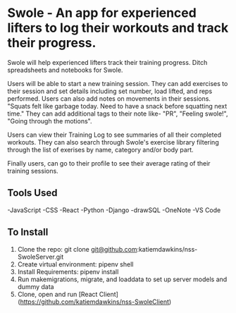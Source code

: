 # Swole - An app for experienced lifters to log their workouts and track their progress.
Swole will help experienced lifters track their training progress. Ditch spreadsheets and notebooks for Swole. 

Users will be able to start a new training session. They can add exercises to their session and set details including set number, load lifted, and reps performed. Users can also add notes on movements in their sessions. "Squats felt like garbage today. Need to have a snack before squatting next time." They can add additional tags to their note like- "PR", "Feeling swole!", "Going through the motions". 

Users can view their Training Log to see summaries of all their completed workouts. They can also search through Swole's exercise library filtering through the list of exerises by name, category and/or body part.

Finally users, can go to their profile to see their average rating of their training sessions.


## Tools Used
-JavaScript -CSS -React -Python -Django -drawSQL -OneNote -VS Code

## To Install 
1. Clone the repo: git clone git@github.com:katiemdawkins/nss-SwoleServer.git
2. Create virtual environment: pipenv shell
3. Install Requirements: pipenv install
4. Run makemigrations, migrate, and loaddata to set up server models and dummy data
5. Clone, open and run [React Client] (https://github.com/katiemdawkins/nss-SwoleClient)

